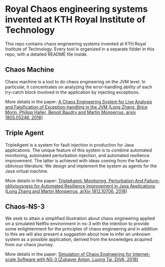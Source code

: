 # Royal Chaos engineering systems invented at KTH Royal Institute of Technology

This repo contains chaos engineering systems invented at KTH Royal Institute of Technology. Every tool is organized in a separate folder in this repo, with a detailed README file inside.

## Chaos Machine
Chaos machine is a tool to do chaos engineering on the JVM level. In particular, it concentrates on analyzing the error-handling ability of each try-catch block involved in the application by injecting exceptions.

More details in the paper: [A Chaos Engineering System for Live Analysis and Falsification of Exception-handling in the JVM (Long Zhang, Brice Morin, Philipp Haller, Benoit Baudry and Martin Monperrus, arxiv 1805.05246, 2018)](https://arxiv.org/abs/1805.05246)

## Triple Agent

TripleAgent is a system for fault injection in production for Java applications. The unique feature of this system is to combine automated monitoring, automated perturbation injection, and automated resilience improvement. The latter is achieved with ideas coming from the failure-oblivious literature. We design and implement the system as agents for the Java virtual machine.

More details in the paper: [TripleAgent: Monitoring, Perturbation And Failure-obliviousness for Automated Resilience Improvement in Java Applications (Long Zhang and Martin Monperrus, arXiv 1812.10706, 2018)](http://arxiv.org/pdf/1812.10706)

## Chaos-NS-3

We seek to attain a simplified illustration about chaos engineering applied on a simulated Netflix environment in ns-3 with the intention to provide some enlightenment for the principles of chaos engineering and in addition to this we will also present a suggestion about how to infer an unknown system as a possible application, derived from the knowledges acquired from our chaos journey.

More details in the paper: [Simulation of Chaos Engineering for Internet-scale Software with NS-3 (Zubayer Anton, Luong Tai, DiVA, 2018)](http://www.diva-portal.org/smash/record.jsf?pid=diva2%3A1216905&dswid=-2200)
